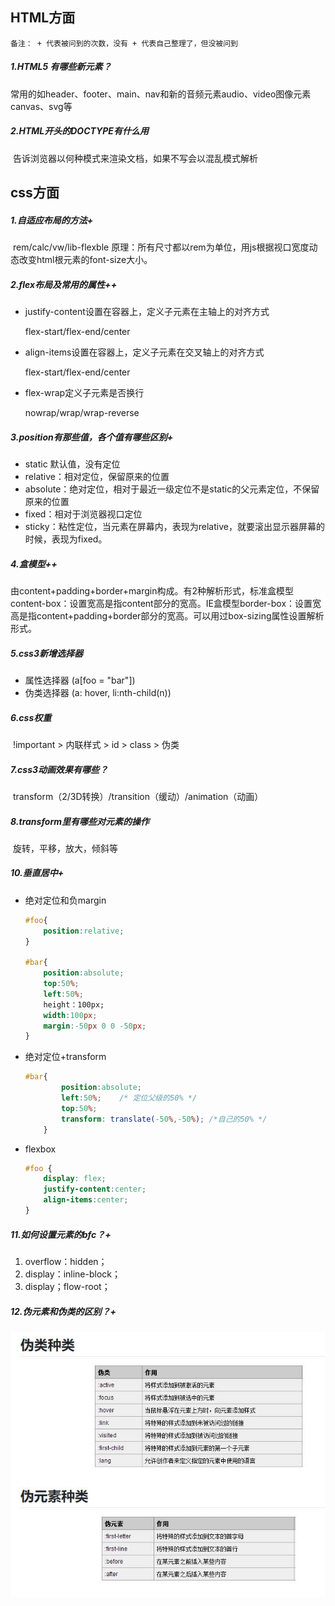 ## HTML方面

`备注： + 代表被问到的次数，没有 + 代表自己整理了，但没被问到`

##### 1.HTML5 有哪些新元素？

​	常用的如header、footer、main、nav和新的音频元素audio、video图像元素canvas、svg等



##### 2.HTML开头的DOCTYPE有什么用

​	告诉浏览器以何种模式来渲染文档，如果不写会以混乱模式解析



## css方面

##### 1.自适应布局的方法+

​	rem/calc/vw/lib-flexble  原理：所有尺寸都以rem为单位，用js根据视口宽度动态改变html根元素的font-size大小。



##### 2.flex布局及常用的属性++

* justify-content设置在容器上，定义子元素在主轴上的对齐方式

  flex-start/flex-end/center

* align-items设置在容器上，定义子元素在交叉轴上的对齐方式

  flex-start/flex-end/center

* flex-wrap定义子元素是否换行

  nowrap/wrap/wrap-reverse



##### 3.position有那些值，各个值有哪些区别+

* static 默认值，没有定位
* relative：相对定位，保留原来的位置
* absolute：绝对定位，相对于最近一级定位不是static的父元素定位，不保留原来的位置
* fixed：相对于浏览器视口定位
* sticky：粘性定位，当元素在屏幕内，表现为relative，就要滚出显示器屏幕的时候，表现为fixed。



##### 4.盒模型++

​	由content+padding+border+margin构成。有2种解析形式，标准盒模型content-box：设置宽高是指content部分的宽高。IE盒模型border-box：设置宽高是指content+padding+border部分的宽高。可以用过box-sizing属性设置解析形式。



##### 5.css3新增选择器

* 属性选择器 (a[foo = "bar"])
* 伪类选择器 (a: hover, li:nth-child(n))



##### 6.css权重

​	!important > 内联样式 > id > class > 伪类



##### 7.css3动画效果有哪些？

​	transform（2/3D转换）/transition（缓动）/animation（动画）



##### 8.transform里有哪些对元素的操作

​	旋转，平移，放大，倾斜等



##### 10.垂直居中+

* 绝对定位和负margin

  ```css
  #foo{
      position:relative;
  }
   
  #bar{
      position:absolute;
      top:50%;
      left:50%;
      height：100px;
      width:100px;
      margin:-50px 0 0 -50px;
  }
  ```

* 绝对定位+transform

  ```css
  #bar{      
          position:absolute;
          left:50%;    /* 定位父级的50% */
          top:50%;
          transform: translate(-50%,-50%); /*自己的50% */
      }
  ```

* flexbox

  ```css
  #foo {
      display: flex;
      justify-content:center;
      align-items:center;
  }
  
  ```




##### 11.如何设置元素的bfc？+

1. overflow：hidden；
2. display：inline-block；
3. display；flow-root；



##### 12.伪元素和伪类的区别？+

![区别](https://github.com/lianjp/-/blob/master/%E4%BC%AA%E7%B1%BB%E5%8F%8A%E4%BC%AA%E5%85%83%E7%B4%A0%E7%9A%84%E5%8C%BA%E5%88%AB.jpg)

